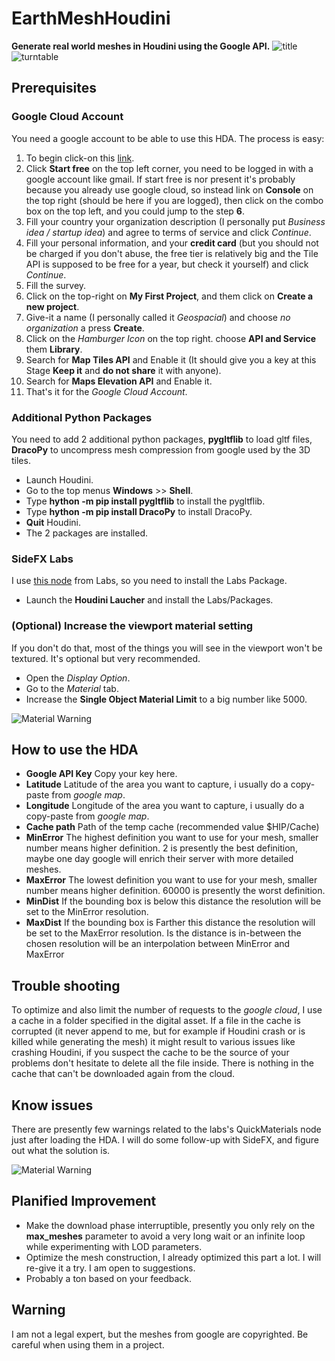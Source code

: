 # EarthMeshHoudini
**Generate real world meshes in Houdini using the Google API.**
![title](https://github.com/xjorma/EarthMeshHoudini/blob/main/Image/RushMoreHoudini.png)
![turntable](https://github.com/xjorma/EarthMeshHoudini/blob/main/Image/StadeOlympiqueTurningTable30.gif)
## Prerequisites

### Google Cloud Account
You need a google account to be able to use this HDA. The process is easy:
1. To begin click-on this [link](https://cloud.google.com/gcp).
2. Click **Start free** on the top left corner, you need to be logged in with a google account like gmail. If start free is nor present it's probably because you already use google cloud, so instead link on **Console** on the top right (should be here if you are logged), then click on the combo box on the top left, and you could jump to the step **6**.
3. Fill your country your organization description (I personally put _Business idea / startup idea_) and agree to terms of service and click _Continue_.
4. Fill your personal information, and your **credit card** (but you should not be charged if you don't abuse, the free tier is relatively big and the Tile API is supposed to be free for a year, but check it yourself) and click _Continue_.
5. Fill the survey.
6. Click on the top-right on **My First Project**, and them click on **Create a new project**.
7. Give-it a name (I personally called it _Geospacial_) and choose _no organization_ a press **Create**.
8. Click on the _Hamburger Icon_ on the top right. choose **API and Service** them **Library**.
9. Search for **Map Tiles API** and Enable it (It should give you a key at this Stage **Keep it** and **do not share** it with anyone).
10. Search for **Maps Elevation API** and Enable it.
11. That's it for the *Google Cloud Account*.

### Additional Python Packages
You need to add 2 additional python packages, **pygltflib** to load gltf files, **DracoPy** to uncompress mesh compression from google used by the 3D tiles.
- Launch Houdini.
- Go to the top menus **Windows** >> **Shell**.
- Type **hython -m pip install pygltflib** to install the pygltflib.
- Type **hython -m pip install DracoPy** to install DracoPy.
- **Quit** Houdini.
- The 2 packages are installed.

### SideFX Labs
I use [this node](https://www.sidefx.com/docs/houdini/nodes/sop/labs--quickmaterial-2.0.html) from Labs, so you need to install the Labs Package.
- Launch the **Houdini Laucher** and install the Labs/Packages.

### (Optional) Increase the viewport material setting
If you don't do that, most of the things you will see in the viewport won't be textured. It's optional but very recommended.
- Open the _Display Option_.
- Go to the _Material_ tab.
- Increase the **Single Object Material Limit** to a big number like 5000.

![Material Warning](https://github.com/xjorma/EarthMeshHoudini/blob/main/Image/Material%20Limit.png)

## How to use the HDA
- **Google API Key** Copy your key here.
- **Latitude** Latitude of the area you want to capture, i usually do a copy-paste from _google map_.
- **Longitude** Longitude of the area you want to capture, i usually do a copy-paste from _google map_.
- **Cache path** Path of the temp cache (recommended value $HIP/Cache)
- **MinError** The highest definition you want to use for your mesh, smaller number means higher definition. 2 is presently the best definition, maybe one day google will enrich their server with more detailed meshes.
- **MaxError** The lowest definition you want to use for your mesh, smaller number means higher definition. 60000 is presently the worst definition.
- **MinDist** If the bounding box is below this distance the resolution will be set to the MinError resolution. 
- **MaxDist** If the bounding box is Farther this distance the resolution will be set to the MaxError resolution. Is the distance is in-between the chosen resolution will be an interpolation between MinError and MaxError 

## Trouble shooting
To optimize and also limit the number of requests to the _google cloud_, I use a cache in a folder specified in the digital asset. If a file in the cache is corrupted (it never append to me, but for example if Houdini crash or is killed while generating the mesh) it might result to various issues like crashing Houdini, if you suspect the cache to be the source of your problems don't hesitate to delete all the file inside. There is nothing in the cache that can't be downloaded again from the cloud.

## Know issues 
There are presently few warnings related to the labs's QuickMaterials node just after loading the HDA. I will do some follow-up with SideFX, and figure out what the solution is.

![Material Warning](https://github.com/xjorma/EarthMeshHoudini/blob/main/Image/Material_Warning.png)

## Planified Improvement
- Make the download phase interruptible, presently you only rely on the **max_meshes** parameter to avoid a very long wait or an infinite loop while experimenting with LOD parameters.
- Optimize the mesh construction, I already optimized this part a lot. I will re-give it a try. I am open to suggestions.
- Probably a ton based on your feedback.

## Warning
I am not a legal expert, but the meshes from google are copyrighted. Be careful when using them in a project.
